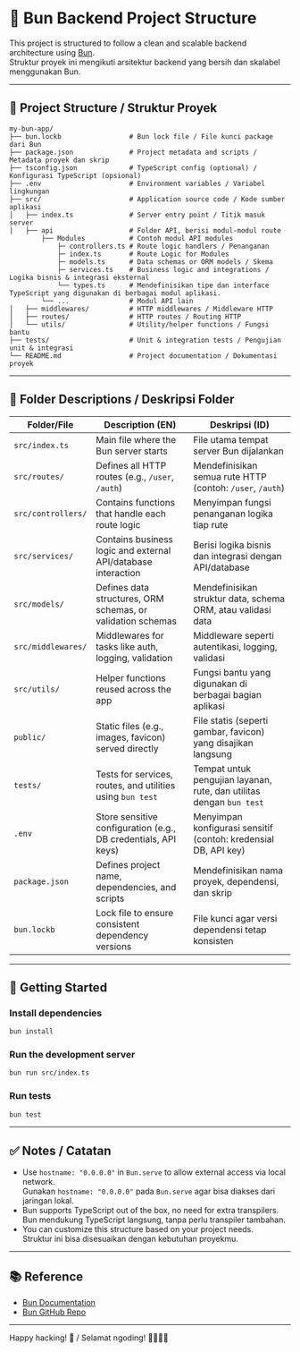 
# 🥖 Bun Backend Project Structure

This project is structured to follow a clean and scalable backend architecture using [Bun](https://bun.sh/).  
Struktur proyek ini mengikuti arsitektur backend yang bersih dan skalabel menggunakan Bun.

---

## 📁 Project Structure / Struktur Proyek

```
my-bun-app/
├── bun.lockb                 # Bun lock file / File kunci package dari Bun
├── package.json              # Project metadata and scripts / Metadata proyek dan skrip
├── tsconfig.json             # TypeScript config (optional) / Konfigurasi TypeScript (opsional)
├── .env                      # Environment variables / Variabel lingkungan
├── src/                      # Application source code / Kode sumber aplikasi
│   ├── index.ts              # Server entry point / Titik masuk server
|   ├── api                   # Folder API, berisi modul-modul route
        ├── Modules           # Contoh modul API modules
            ├─ controllers.ts # Route logic handlers / Penanganan
            ├─ index.ts       # Route Logic for Modules
            ├─ models.ts      # Data schemas or ORM models / Skema
            ├─ services.ts    # Business logic and integrations / Logika bisnis & integrasi eksternal
            └── types.ts      # Mendefinisikan tipe dan interface TypeScript yang digunakan di berbagai modul aplikasi.
        └── ...               # Modul API lain
│   ├── middlewares/          # HTTP middlewares / Middleware HTTP
│   ├── routes/               # HTTP routes / Routing HTTP
│   └── utils/                # Utility/helper functions / Fungsi bantu
├── tests/                    # Unit & integration tests / Pengujian unit & integrasi
└── README.md                 # Project documentation / Dokumentasi proyek
```

---

## 🧩 Folder Descriptions / Deskripsi Folder

| Folder/File       | Description (EN)                                                                 | Deskripsi (ID)                                                       |
|-------------------|----------------------------------------------------------------------------------|----------------------------------------------------------------------|
| `src/index.ts`    | Main file where the Bun server starts                                           | File utama tempat server Bun dijalankan                             |
| `src/routes/`     | Defines all HTTP routes (e.g., `/user`, `/auth`)                                | Mendefinisikan semua rute HTTP (contoh: `/user`, `/auth`)           |
| `src/controllers/`| Contains functions that handle each route logic                                 | Menyimpan fungsi penanganan logika tiap rute                         |
| `src/services/`   | Contains business logic and external API/database interaction                   | Berisi logika bisnis dan integrasi dengan API/database               |
| `src/models/`     | Defines data structures, ORM schemas, or validation schemas                     | Mendefinisikan struktur data, schema ORM, atau validasi data         |
| `src/middlewares/`| Middlewares for tasks like auth, logging, validation                            | Middleware seperti autentikasi, logging, validasi                    |
| `src/utils/`      | Helper functions reused across the app                                          | Fungsi bantu yang digunakan di berbagai bagian aplikasi              |
| `public/`         | Static files (e.g., images, favicon) served directly                            | File statis (seperti gambar, favicon) yang disajikan langsung        |
| `tests/`          | Tests for services, routes, and utilities using `bun test`                      | Tempat untuk pengujian layanan, rute, dan utilitas dengan `bun test` |
| `.env`            | Store sensitive configuration (e.g., DB credentials, API keys)                  | Menyimpan konfigurasi sensitif (contoh: kredensial DB, API key)      |
| `package.json`    | Defines project name, dependencies, and scripts                                 | Mendefinisikan nama proyek, dependensi, dan skrip                    |
| `bun.lockb`       | Lock file to ensure consistent dependency versions                              | File kunci agar versi dependensi tetap konsisten                     |

---

## 🚀 Getting Started

### Install dependencies

```bash
bun install
```

### Run the development server

```bash
bun run src/index.ts
```

### Run tests

```bash
bun test
```

---

## ✅ Notes / Catatan

- Use `hostname: "0.0.0.0"` in `Bun.serve` to allow external access via local network.  
  Gunakan `hostname: "0.0.0.0"` pada `Bun.serve` agar bisa diakses dari jaringan lokal.
- Bun supports TypeScript out of the box, no need for extra transpilers.  
  Bun mendukung TypeScript langsung, tanpa perlu transpiler tambahan.
- You can customize this structure based on your project needs.  
  Struktur ini bisa disesuaikan dengan kebutuhan proyekmu.

---

## 📚 Reference

- [Bun Documentation](https://bun.sh/docs)
- [Bun GitHub Repo](https://github.com/oven-sh/bun)

---

Happy hacking! 🎉 / Selamat ngoding! 👩‍💻👨‍💻
